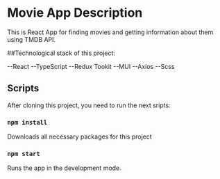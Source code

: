 # Movie App Description

This is React App for finding movies and getting information about them using TMDB API. 

##Technological stack of this project: 

--React
--TypeScript
--Redux Tookit
--MUI
--Axios
--Scss

## Scripts

After cloning this project, you need to run the next sripts:

### `npm install`

Downloads all necessary packages for this project

### `npm start`

Runs the app in the development mode.

